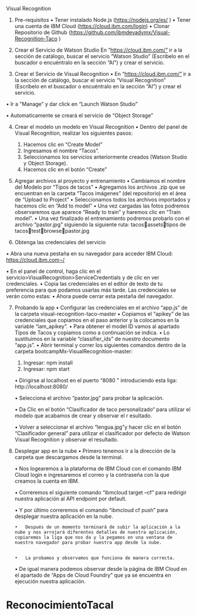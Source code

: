Visual Recognition 
1.	Pre-requisitos
•	Tener instalado Node.js (https://nodejs.org/es/ )
•	Tener una cuenta de IBM Cloud (https://cloud.ibm.com/login)
•	Clonar Repositorio de Github (https://github.com/ibmdevadvmx/Visual-Recognition-Taco )

2.	Crear el Servicio de Watson Studio
En “https://cloud.ibm.com/” ir a la sección de catálogo, buscar el servicio “Watson Studio” (Escríbelo en el buscador o encuéntralo en la sección “AI”) y crear el servicio.
 







3.	Crear el Servicio de Visual Recognition
•	En “https://cloud.ibm.com/” ir a la sección de catálogo, buscar el servicio “Visual Recognition” (Escríbelo en el buscador o encuéntralo en la sección “AI”) y crear el servicio.

 

•	Ir a "Manage” y dar click en “Launch Watson Studio”
 
•	Automaticamente se creará el servicio de “Object Storage”

4.	Crear el modelo un modelo en Visual Recognition
•	Dentro del panel de Visual Recognition, realizar los siguientes pasos:
      1.	Hacemos clic en “Create Model”
      2.	Ingresamos el nombre “Tacos”.
      3.	Seleccionamos los servicios anteriormente creados (Watson Studio y Object Storage). 
      4.	Hacemos clic en el botón “Create”
5.	Agregar archivos al proyecto y entrenamiento
•	Cambiamos el nombre del Modelo por “Tipos de tacos”
•	Agregamos los archivos .zip que se encuentran en la carpeta “Tacos imágenes” (del repositorio) en el área de “Upload to Project”
•	Seleccionamos todos los archivos importados y hacemos clic en “Add to model” 
•	Una vez cargadas las fotos podremos observaremos que aparece “Ready to train” y haremos clic en “Train model”. 
•	Una vez finalizado el entrenamiento podremos probarlo con el archivo “pastor.jpg” siguiendo la siguiente ruta: tacosassetstipos de tacostestbrowsepastor.jpg

6.	Obtenga las credenciales del servicio

•	Abra una nueva pestaña en su navegador para acceder IBM Cloud: 
https://cloud.ibm.com¬/

•	En el panel de control, haga clic en el servicio>VisualRecognition>ServiceCredentials y de clic en ver credenciales.
•	Copia las credenciales en el editor de texto de tu preferencia para que podamos usarlas más tarde. Las credenciales se verán como estas:
•	Ahora puede cerrar esta pestaña del navegador.

7.	Probando la app 
    •	Configurar las credenciales en el archivo “app.js” de la carpeta visual-recognition-taco-master
    •	Copiamos el “apikey” de las credenciales que copiamos en el paso anterior y la colocamos en la variable “iam_apikey”.
    •	Para obtener el model ID vamos al apartado Tipos de Tacos y copiamos como a continuación se indica.
    •	Lo sustituimos en la variable “classifier_ids” de nuestro documento “app.js”.
      •	Abrir terminal y correr los siguientes comandos dentro de la carpeta bootcampMx-VisualRecognition-master:
      1.	Ingresar: npm install 
      2.	Ingresar: npm start

      •	Dirigirse al localhost en el puerto “8080 ” introduciendo esta liga: http://localhost:8080/ 

      •	Selecciona el archivo “pastor.jpg” para probar la aplicación.

      •	Da Clic en el botón “Clasificador de taco personalizado“ para utilizar el modelo que acabamos de crear y observar el r                          esultado.

      •	Volver a seleccionar el archivo “lengua.jpg”y hacer clic en el botón “Clasificador general” para utilizar el clasificador por defecto de Watson Visual Recognition y observar el resultado.


8.	Desplegar app en la nube 
    •	Primero tenemos ir a la dirección de la carpeta que descargamos desde la terminal.

    •	Nos logearemos a la plataforma de IBM Cloud con el comando IBM Cloud login e ingresaremos el correo y la contraseña con la que creamos la cuenta en IBM.

    •	Correremos el siguiente comando “ibmcloud target –cf” para redirigir nuestra aplicación al API endpoint por default.


    •	Y por último correremos el comando “ibmcloud cf push” para desplegar nuestra aplicación en la nube.



        •	Después de un momento terminará de subir la aplicación a la nube y nos arrojará diferentes detalles de nuestra aplicación, copiaremos la liga que nos da y la pegamos en una ventana de nuestro navegador para probar nuestra app desde la nube.


        •	La probamos y observamos que funciona de manera correcta.

    •	De igual manera podemos observar desde la página de IBM Cloud en el apartado de “Apps de Cloud Foundry” que ya se encuentra en ejecución nuestra aplicación.
# ReconocimientoTacal
